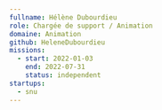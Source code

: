 ```yaml
---
fullname: Hélène Dubourdieu
role: Chargée de support / Animation
domaine: Animation
github: HeleneDubourdieu
missions:
  - start: 2022-01-03
    end: 2022-07-31
    status: independent
startups:
  - snu
---
```


